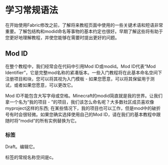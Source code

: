 # 学习常规语法
在开始使用Fabric修改之前，了解将来教程页面中使用的一些关键术语和短语非常重要。了解包结构和modid命名等事物的基本约定也很好。早期了解这些将有助于您更好地理解教程，并使您能够在需要时提出更好的问题。
## Mod ID
在整个教程中，我们经常会在代码中引用Mod ID或modid。Mod ID代表“Mod Identifier”，它是完整mod名称的紧凑版本。一些入门教程将在此基本命名空间下注册项目和块，您可以将其视为入门模板 - 如果您愿意，可以将其保留用于测试，或者如果您愿意，可以更改它。

Mod ID不能包含大写字母或空格。Minecraft的modid简直就是我的世界。让我们拿一个名为“我的项目 - ”的项目，我们该怎么命名呢？大多数社区成员喜欢像myproject这样的东西; 在某些情况下，我的项目也可以工作，但是mod中的破折号有时会很轻微。如果您确实选择使用自己的Mod ID，请在我们的基本教程中跟随时将“modid”的所有实例替换为它。

### 标签

Draft。编辑它。

标签的常规名称空间是c。